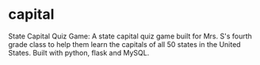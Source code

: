 # capital
State Capital Quiz Game: A state capital quiz game built for Mrs. S's fourth
grade class to help them learn the capitals of all 50 states in the United
States. Built with python, flask and MySQL.